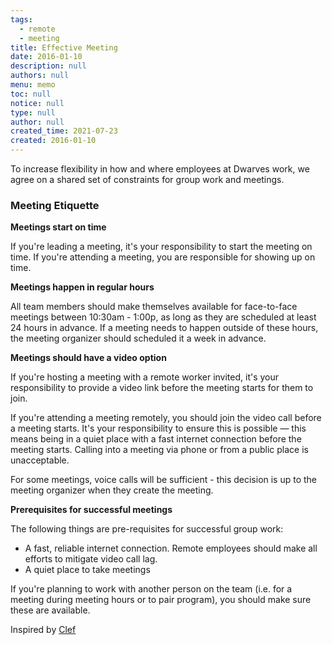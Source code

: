 ```yaml
---
tags: 
  - remote
  - meeting
title: Effective Meeting
date: 2016-01-10
description: null
authors: null
menu: memo
toc: null
notice: null
type: null
author: null
created_time: 2021-07-23
created: 2016-01-10
---
```


To increase flexibility in how and where employees at Dwarves work, we agree on a shared set of constraints for group work and meetings.

### Meeting Etiquette

<!-- synced_block 20fdb34e-9b71-4dc4-8ba0-76886305e6ee -->

**Meetings start on time**

If you're leading a meeting, it's your responsibility to start the meeting on time. If you're attending a meeting, you are responsible for showing up on time.

**Meetings happen in regular hours**

All team members should make themselves available for face-to-face meetings between 10:30am - 1:00p, as long as they are scheduled at least 24 hours in advance. If a meeting needs to happen outside of these hours, the meeting organizer should scheduled it a week in advance.

**Meetings should have a video option**

If you're hosting a meeting with a remote worker invited, it's your responsibility to provide a video link before the meeting starts for them to join.

If you're attending a meeting remotely, you should join the video call before a meeting starts. It's your responsibility to ensure this is possible — this means being in a quiet place with a fast internet connection before the meeting starts. Calling into a meeting via phone or from a public place is unacceptable.

For some meetings, voice calls will be sufficient - this decision is up to the meeting organizer when they create the meeting.

**Prerequisites for successful meetings**

The following things are pre-requisites for successful group work:

* A fast, reliable internet connection. Remote employees should make all efforts to mitigate video call lag.
* A quiet place to take meetings

If you're planning to work with another person on the team (i.e. for a meeting during meeting hours or to pair program), you should make sure these are available.

Inspired by [Clef](https://github.com/clef/handbook/blob/master/Operations%20Documents/Effective%20Meetings.md)
